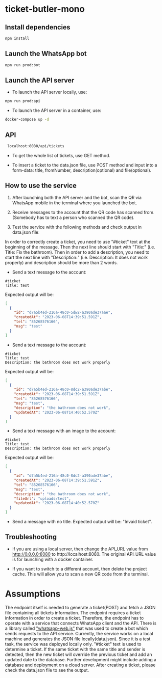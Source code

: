 # ticket-butler-mono

## Install dependencies

```sh
npm install
```

## Launch the WhatsApp bot

```sh
npm run prod:bot
```

## Launch the API server

- To launch the API server locally, use:

```sh
npm run prod:api
```

- To launch the API server in a container, use:

```sh
docker-compose up -d
```

## API

```sh
 localhost:8080/api/tickets
```

- To get the whole list of tickets, use GET method.

- To insert a ticket to the data.json file, use POST method and input into a form-data: title, fromNumber, description(optional) and file(optional).

## How to use the service

1. After launching both the API server and the bot, scan the QR via WhatsApp mobile in the terminal where you launched the bot.

2. Receive messages to the account that the QR code has scanned from. (Somebody has to text a person who scanned the QR code).

3. Test the service with the following methods and check output in data.json file:

In order to correctly create a ticket, you need to use "#ticket" text at the beginning of the message. Then the next line should start with "Title:" (i.e. Title: Fix the bathroom). Then in order to add a description, you need to start the next line with "Description:" (i.e. Description: It does not work properly) and description should be more than 2 words.

- Send a text message to the account:

```
#ticket
Title: test

```

Expected output will be:

```json
[
  {
    "id": "d7a5b4ed-216a-48c0-5dw2-a390ade37aae",
    "createdAt": "2023-06-08T14:39:51.591Z",
    "tel": "85268576166",
    "msg": "test"
  }
]
```

- Send a text message to the account:

```
#ticket
Title: test
Description: the bathroom does not work properly

```

Expected output will be:

```json
[
  {
    "id": "d7a5b4ed-216a-48c0-8dc2-a390ade37abe",
    "createdAt": "2023-06-08T14:39:51.591Z",
    "tel": "85268576166",
    "msg": "test",
    "description": "the bathroom does not work",
    "updatedAt": "2023-06-08T14:40:52.570Z"
  }
]
```

- Send a text message with an image to the account:

```
#ticket
Title: test
Description: the bathroom does not work properly

```

Expected output will be:

```json
[
  {
    "id": "d7a5b4ed-216a-48c0-8dc2-a390ade37abe",
    "createdAt": "2023-06-08T14:39:51.591Z",
    "tel": "85268576166",
    "msg": "test",
    "description": "the bathroom does not work",
    "fileUrl": "uploads/test",
    "updatedAt": "2023-06-08T14:40:52.570Z"
  }
]
```

- Send a message with no title. Expected output will be: "Invaid ticket".

## Troubleshooting

- If you are using a local server, then change the API_URL value from http://0.0.0.0:8080 to http://localhost:8080. The original API_URL value is for launching with a docker container.

- If you want to switch to a different account, then delete the project cache. This will allow you to scan a new QR code from the terminal.

# Assumptions

The endpoint itself is needed to generate a ticket(POST) and fetch a JSON file containing all tickets information. The endpoint requires a ticket information in order to create a ticket. Therefore, the endpoint has to operate with a service that connects WhatsApp client and the API. There is a library called ["whatsapp-web.js"](https://github.com/pedroslopez/whatsapp-web.js) that was used to create a bot which sends requests to the API service. Currently, the service works on a local machine and generates the JSON file locally(data.json). Since it is a test task, the service was deployed locally only. "#ticket" text is used to determine a ticket. If the same ticket with the same title and sender is detected, then the new ticket will override the previous ticket and add an updated date to the database. Further development might include adding a database and deployment on a cloud server. After creating a ticket, please check the data.json file to see the output.

